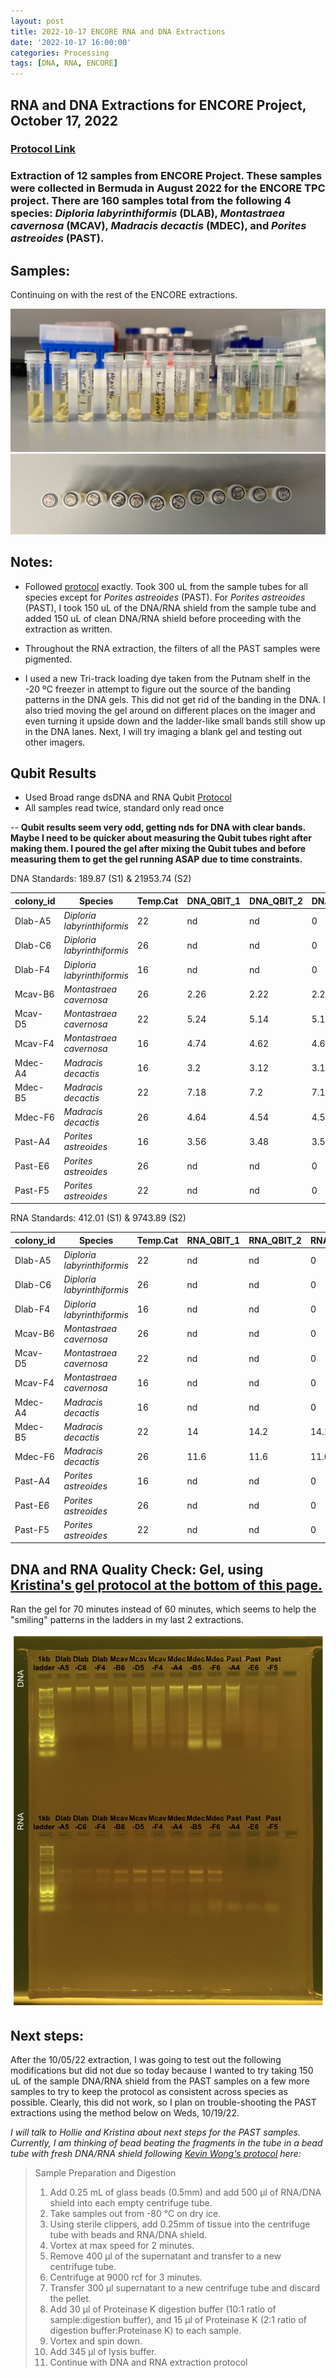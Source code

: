 ```yaml
---
layout: post
title: 2022-10-17 ENCORE RNA and DNA Extractions
date: '2022-10-17 16:00:00'
categories: Processing
tags: [DNA, RNA, ENCORE]
---
```


## RNA and DNA Extractions for ENCORE Project, October 17, 2022

### [Protocol Link](https://zdellaert.github.io/ZD_Putnam_Lab_Notebook/Protocols_Zymo_Quick_DNA_RNA_Miniprep_Plus/)

### Extraction of 12 samples from ENCORE Project. These samples were collected in Bermuda in August 2022 for the ENCORE TPC project. There are 160 samples total from the following 4 species: *Diploria labyrinthiformis* (DLAB), *Montastraea cavernosa* (MCAV), *Madracis decactis* (MDEC), and *Porites astreoides* (PAST).

## Samples:
Continuing on with the rest of the ENCORE extractions.

![22022-10-17-tubes.JPG](https://github.com/zdellaert/ZD_Putnam_Lab_Notebook/blob/master/images/samples/2022-10-17-tubes.JPG?raw=true)
![2022-10-17-caps.JPG](https://github.com/zdellaert/ZD_Putnam_Lab_Notebook/blob/master/images/samples/2022-10-17-caps.JPG?raw=true)

## Notes:
- Followed [protocol](https://zdellaert.github.io/ZD_Putnam_Lab_Notebook/Protocols_Zymo_Quick_DNA_RNA_Miniprep_Plus/) exactly. Took 300 uL from the sample tubes for all species except for *Porites astreoides* (PAST). For *Porites astreoides* (PAST), I took 150 uL of the DNA/RNA shield from the sample tube and added 150 uL of clean DNA/RNA shield before proceeding with the extraction as written.

- Throughout the RNA extraction, the filters of all the PAST samples were pigmented.

- I used a new Tri-track loading dye taken from the Putnam shelf in the -20 ºC freezer in attempt to figure out the source of the banding patterns in the DNA gels. This did not get rid of the banding in the DNA. I also tried moving the gel around on different places on the imager and even turning it upside down and the ladder-like small bands still show up in the DNA lanes. Next, I will try imaging a blank gel and testing out other imagers.

## Qubit Results
 - Used Broad range dsDNA and RNA Qubit [Protocol](https://meschedl.github.io/MESPutnam_Open_Lab_Notebook/Qubit-Protocol/)
 - All samples read twice, standard only read once

 -- **Qubit results seem very odd, getting nds for DNA with clear bands. Maybe I need to be quicker about measuring the Qubit tubes right after making them. I poured the gel after mixing the Qubit tubes and before measuring them to get the gel running ASAP due to time constraints.**

 DNA Standards: 189.87 (S1) & 21953.74 (S2)

| colony_id | Species                     | Temp.Cat | DNA_QBIT_1 | DNA_QBIT_2 | DNA_QBIT_AVG |
|-----------|-----------------------------|----------|------------|------------|--------------|
| Dlab-A5   | *Diploria labyrinthiformis* | 22       | nd         | nd         | 0            |
| Dlab-C6   | *Diploria labyrinthiformis* | 26       | nd         | nd         | 0            |
| Dlab-F4   | *Diploria labyrinthiformis* | 16       | nd         | nd         | 0            |
| Mcav-B6   | *Montastraea cavernosa*     | 26       | 2.26       | 2.22       | 2.24         |
| Mcav-D5   | *Montastraea cavernosa*     | 22       | 5.24       | 5.14       | 5.19         |
| Mcav-F4   | *Montastraea cavernosa*     | 16       | 4.74       | 4.62       | 4.68         |
| Mdec-A4   | *Madracis decactis*         | 16       | 3.2        | 3.12       | 3.16         |
| Mdec-B5   | *Madracis decactis*         | 22       | 7.18       | 7.2        | 7.19         |
| Mdec-F6   | *Madracis decactis*         | 26       | 4.64       | 4.54       | 4.59         |
| Past-A4   | *Porites astreoides*        | 16       | 3.56       | 3.48       | 3.52         |
| Past-E6   | *Porites astreoides*        | 26       | nd         | nd         | 0            |
| Past-F5   | *Porites astreoides*        | 22       | nd         | nd         | 0            |

 RNA Standards: 412.01 (S1) & 9743.89 (S2)
 
| colony_id | Species                     | Temp.Cat | RNA_QBIT_1 | RNA_QBIT_2 | RNA_QBIT_AVG |
|-----------|-----------------------------|----------|------------|------------|--------------|
| Dlab-A5   | *Diploria labyrinthiformis* | 22       | nd         | nd         | 0            |
| Dlab-C6   | *Diploria labyrinthiformis* | 26       | nd         | nd         | 0            |
| Dlab-F4   | *Diploria labyrinthiformis* | 16       | nd         | nd         | 0            |
| Mcav-B6   | *Montastraea cavernosa*     | 26       | nd         | nd         | 0            |
| Mcav-D5   | *Montastraea cavernosa*     | 22       | nd         | nd         | 0            |
| Mcav-F4   | *Montastraea cavernosa*     | 16       | nd         | nd         | 0            |
| Mdec-A4   | *Madracis decactis*         | 16       | nd         | nd         | 0            |
| Mdec-B5   | *Madracis decactis*         | 22       | 14         | 14.2       | 14.1         |
| Mdec-F6   | *Madracis decactis*         | 26       | 11.6       | 11.6       | 11.6         |
| Past-A4   | *Porites astreoides*        | 16       | nd         | nd         | 0            |
| Past-E6   | *Porites astreoides*        | 26       | nd         | nd         | 0            |
| Past-F5   | *Porites astreoides*        | 22       | nd         | nd         | 0            |

## DNA and RNA Quality Check: Gel, using [Kristina's gel protocol at the bottom of this page.](https://zdellaert.github.io/ZD_Putnam_Lab_Notebook/Protocols_Zymo_Quick_DNA_RNA_Miniprep_Plus/)

Ran the gel for 70 minutes instead of 60 minutes, which seems to help the "smiling" patterns in the ladders in my last 2 extractions.

![2022-10-17-gel.JPG](https://github.com/zdellaert/ZD_Putnam_Lab_Notebook/blob/master/images/gels/2022-10-17-gel.JPG?raw=true)


## Next steps:

After the 10/05/22 extraction, I was going to test out the following modifications but did not due so today because I wanted to try taking 150 uL of the sample DNA/RNA shield from the PAST samples on a few more samples to try to keep the protocol as consistent across species as possible. Clearly, this did not work, so I plan on trouble-shooting the PAST extractions using the method below on Weds, 10/19/22.


*I will talk to Hollie and Kristina about next steps for the PAST samples. Currently, I am thinking of bead beating the fragments in the tube in a bead tube with fresh DNA/RNA shield following [Kevin Wong's protocol](https://kevinhwong1.github.io/KevinHWong_Notebook/20201027-DNA-RNA-Extractions-Porites-July-Bleaching-Experiment/) here:*

> Sample Preparation and Digestion
> 1. Add 0.25 mL of glass beads (0.5mm) and add 500 μl of RNA/DNA shield into each empty centrifuge tube.
> 2. Take samples out from -80 °C on dry ice.
> 3. Using sterile clippers, add 0.25mm of tissue into the centrifuge tube with beads and RNA/DNA shield.
> 4. Vortex at max speed for 2 minutes.
> 5. Remove 400 μl of the supernatant and transfer to a new centrifuge tube.
> 6. Centrifuge at 9000 rcf for 3 minutes.
> 7. Transfer 300 μl supernatant to a new centrifuge tube and discard the pellet.
> 8. Add 30 μl of Proteinase K digestion buffer (10:1 ratio of sample:digestion buffer), and 15 μl of Proteinase K (2:1 ratio of digestion buffer:Proteinase K) to each sample.
> 9. Vortex and spin down.
> 10. Add 345 μl of lysis buffer.
> 11. Continue with DNA and RNA extraction protocol
